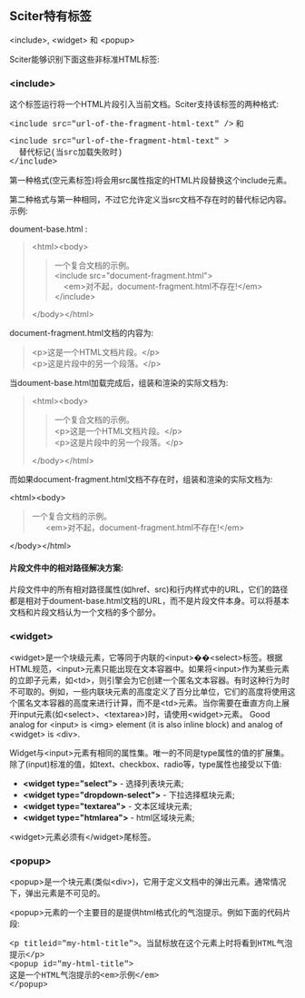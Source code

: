 ## Sciter特有标签

<p>&lt;include&gt;, &lt;widget&gt; 和 &lt;popup&gt;</p> 
	  <p>Sciter能够识别下面这些非标准HTML标签:</p> 
	  <h3>&lt;include&gt;</h3> 
	  <p>这个标签运行将一个HTML片段引入当前文档。Sciter支持该标签的两种格式:</p> 
	  <p><font face="Courier">&lt;include src=&quot;url-of-the-fragment-html-text&quot; /&gt;</font> 和 </p>
	  <p><font face="Courier">&lt;include src=&quot;url-of-the-fragment-html-text&quot; &gt; <br />
	  &nbsp; 替代标记(当src加载失败时)  <br />
	  &lt;/include&gt;</font></p>
	  <p>第一种格式(空元素标签)将会用src属性指定的HTML片段替换这个include元素。</p> 
	  <p>第二种格式与第一种相同，不过它允许定义当src文档不存在时的替代标记内容。示例:</p> 
    <p>doument-base.html :</p> 
      <blockquote> 
       <div>
        &lt;html&gt;&lt;body&gt;
       </div> 
       <blockquote> 
        <div>
         一个复合文档的示例。 
         <br />&lt;include src=&quot;document-fragment.html&quot;&gt;
         <br /> &nbsp;&nbsp;&nbsp;&nbsp;&lt;em&gt;对不起，document-fragment.html不存在!&lt;/em&gt;
         <br />&lt;/include&gt;
        </div>
       </blockquote> 
       <div>
        &lt;/body&gt;&lt;/html&gt;
       </div>
      </blockquote> 
	  <p>document-fragment.html文档的内容为:</p> 
      <blockquote> 
       <p>&lt;p&gt;这是一个HTML文档片段。&lt;/p&gt;<br />
	   &lt;p&gt;这是片段中的另一个段落。&lt;/p&gt;</p>
      </blockquote> <p>当doument-base.html加载完成后，组装和渲染的实际文档为:</p> 
      <blockquote> 
       <div>
        &lt;html&gt;&lt;body&gt;
       </div> 
       <blockquote> 
        <div>
         一个复合文档的示例。
        </div> 
        <div>
         &lt;p&gt;这是一个HTML文档片段。&lt;/p&gt;
         <br />&lt;p&gt;这是片段中的另一个段落。&lt;/p&gt;
         <br />
        </div>
       </blockquote> 
       <div>
        &lt;/body&gt;&lt;/html&gt;
       </div>
      </blockquote> 
	  <p>而如果document-fragment.html文档不存在时，组装和渲染的实际文档为:</p> 
      <div>
       &lt;html&gt;&lt;body&gt;
      </div> 
      <blockquote> 
       <div>
        一个复合文档的示例。 
        <br /> &nbsp;&nbsp;&nbsp;&nbsp;&nbsp;&nbsp;&lt;em&gt;对不起，document-fragment.html不存在!&lt;/em&gt;
        <br />
       </div>
      </blockquote> 
      <div>
       &lt;/body&gt;&lt;/html&gt;
      </div> 
	  <h4>片段文件中的相对路径解决方案: </h4> 
	  <p>片段文件中的所有相对路径属性(如href、src)和行内样式中的URL，它们的路径都是相对于doument-base.html文档的URL，而不是片段文件本身。可以将基本文档和片段文档认为一个文档的多个部分。</p> 
	  <h3>&lt;widget&gt;</h3> 
	  <p>&lt;widget&gt;是一个块级元素，它等同于内联的&lt;input&gt;��&lt;select&gt;标签。根据HTML规范，&lt;input&gt;元素只能出现在文本容器中。如果将&lt;input&gt;作为某些元素的立即子元素，如&lt;td&gt;，则引擎会为它创建一个匿名文本容器。有时这种行为时不可取的。例如，一些内联块元素的高度定义了百分比单位，它们的高度将使用这个匿名文本容器的高度来进行计算，而不是&lt;td&gt;元素。当你需要在垂直方向上展开input元素(如&lt;select&gt;、&lt;textarea&gt;)时，请使用&lt;widget&gt;元素。  Good analog for &lt;input&gt; is &lt;img&gt; element (it is also inline block) and analog of &lt;widget&gt; is &lt;div&gt;.</p> 
	  <p>Widget与&lt;input&gt;元素有相同的属性集。唯一的不同是type属性的值的扩展集。除了(input)标准的值，如text、checkbox、radio等，type属性也接受以下值:</p> 
      <ul> 
       <li><strong>&lt;widget type=&quot;select&quot;&gt;</strong> - 选择列表块元素;</li> 
       <li><strong>&lt;widget type=&quot;dropdown-select&quot;&gt;</strong> - 下拉选择框块元素;</li> 
       <li><strong>&lt;widget type=&quot;textarea&quot;&gt;</strong> - 文本区域块元素;</li> 
       <li><strong>&lt;widget type=&quot;htmlarea&quot;&gt;</strong> - html区域块元素;</li>
      </ul> 
      <div>
       &lt;widget&gt;元素必须有&lt;/widget&gt;尾标签。
      </div> 
	  <h3>&lt;popup&gt;</h3> 
	  <p>&lt;popup&gt;是一个块元素(类似&lt;div&gt;)，它用于定义文档中的弹出元素。通常情况下，弹出元素是不可见的。</p>
    <p>&lt;popup&gt;元素的一个主要目的是提供html格式化的气泡提示。例如下面的代码片段:</p>
	  <p><font face="Courier">&lt;p titleid=&quot;my-html-title&quot;&gt;。当鼠标放在这个元素上时将看到HTML气泡提示&lt;/p&gt;<br />
	  &lt;popup id=&quot;my-html-title&quot;&gt;<br /> 
	  这是一个HTML气泡提示的&lt;em&gt;示例&lt;/em&gt;<br /> 
	  &lt;/popup&gt;</font></p> 